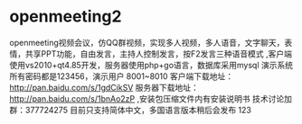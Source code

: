 # openmeeting2
openmeeting视频会议，仿QQ群视频，实现多人视频，多人语音，文字聊天，表情，共享PPT功能，自由发言，主持人控制发言，按F2发言三种语音模式 ,客户端使用vs2010+qt4.85开发，服务器使用php+go语言，数据库采用mysql 演示系统所有密码都是123456，演示用户 8001~8010 客户端下载地址： http://pan.baidu.com/s/1gdCikSV 服务器下载地址： http://pan.baidu.com/s/1bnAo2zP ,安装包压缩文件内有安装说明书 技术讨论加群：377724275 
目前只支持简体中文，多国语言版本稍后会发布
123
